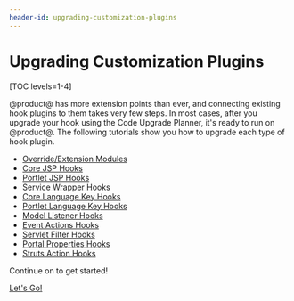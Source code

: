 ```yaml
---
header-id: upgrading-customization-plugins
---
```


# Upgrading Customization Plugins

[TOC levels=1-4]

@product@ has more extension points than ever, and connecting existing hook
plugins to them takes very few steps. In most cases, after you upgrade your hook
using the Code Upgrade Planner, it's ready to run on @product@. The following
tutorials show you how to upgrade each type of hook plugin.

- [Override/Extension Modules](/docs/tutorials/7-2/-/knowledge_base/t/upgrading-overrideextension-modules)
- [Core JSP Hooks](/docs/tutorials/7-2/-/knowledge_base/t/upgrading-core-jsp-hooks)
- [Portlet JSP Hooks](/docs/tutorials/7-2/-/knowledge_base/t/upgrading-portlet-jsp-hooks)
- [Service Wrapper Hooks](/docs/tutorials/7-2/-/knowledge_base/t/upgrading-service-wrapper-hooks)
- [Core Language Key Hooks](/docs/tutorials/7-2/-/knowledge_base/t/upgrading-core-language-key-hooks)
- [Portlet Language Key Hooks](/docs/tutorials/7-2/-/knowledge_base/t/upgrading-portlet-language-key-hooks)
- [Model Listener Hooks](/docs/tutorials/7-2/-/knowledge_base/t/upgrading-model-listener-hooks)
- [Event Actions Hooks](/docs/tutorials/7-2/-/knowledge_base/t/upgrading-event-action-hooks)
- [Servlet Filter Hooks](/docs/tutorials/7-2/-/knowledge_base/t/upgrading-servlet-filter-hooks)
- [Portal Properties Hooks](/docs/tutorials/7-2/-/knowledge_base/t/upgrading-portal-properties-hooks)
- [Struts Action Hooks](/docs/tutorials/7-2/-/knowledge_base/t/upgrading-struts-action-hooks)

Continue on to get started!

<a class="go-link btn btn-primary" href="/docs/7-2/tutorials/-/knowledge_base/t/upgrading-customization-modules">Let's Go!<span class="icon-circle-arrow-right"></span></a>
